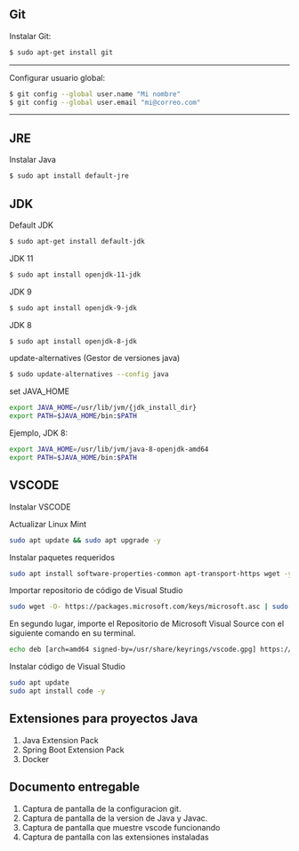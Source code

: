 
## Git

Instalar Git:
```sh
$ sudo apt-get install git
```
***
Configurar usuario global:
```sh
$ git config --global user.name "Mi nombre"
$ git config --global user.email "mi@correo.com"
```
***

## JRE

Instalar Java

```sh
$ sudo apt install default-jre
```

## JDK

Default JDK

```sh
$ sudo apt-get install default-jdk
```

JDK 11

```sh
$ sudo apt install openjdk-11-jdk
```

JDK 9

```sh
$ sudo apt install openjdk-9-jdk
```

JDK 8

```sh
$ sudo apt install openjdk-8-jdk
```

update-alternatives (Gestor de versiones java)

```sh
$ sudo update-alternatives --config java
```

set JAVA_HOME

```sh
export JAVA_HOME=/usr/lib/jvm/{jdk_install_dir}
export PATH=$JAVA_HOME/bin:$PATH
```

Ejemplo, JDK 8:

```sh
export JAVA_HOME=/usr/lib/jvm/java-8-openjdk-amd64
export PATH=$JAVA_HOME/bin:$PATH
```


## VSCODE

Instalar VSCODE

Actualizar Linux Mint
```sh
sudo apt update && sudo apt upgrade -y
```
Instalar paquetes requeridos
```sh
sudo apt install software-properties-common apt-transport-https wget -y
```
Importar repositorio de código de Visual Studio
```sh
sudo wget -O- https://packages.microsoft.com/keys/microsoft.asc | sudo gpg --dearmor | sudo tee /usr/share/keyrings/vscode.gpg
```
En segundo lugar, importe el Repositorio de Microsoft Visual Source con el siguiente comando en su terminal.
```sh
echo deb [arch=amd64 signed-by=/usr/share/keyrings/vscode.gpg] https://packages.microsoft.com/repos/vscode stable main | sudo tee /etc/apt/sources.list.d/vscode.list
```
Instalar código de Visual Studio
```sh
sudo apt update
sudo apt install code -y
```
## Extensiones para proyectos Java
1. Java Extension Pack
2. Spring Boot Extension Pack
3. Docker


## Documento entregable
1. Captura de pantalla de la configuracion git.
2. Captura de pantalla de la version de Java y Javac.
3. Captura de pantalla que muestre vscode funcionando 
4. Captura de pantalla con las extensiones instaladas






